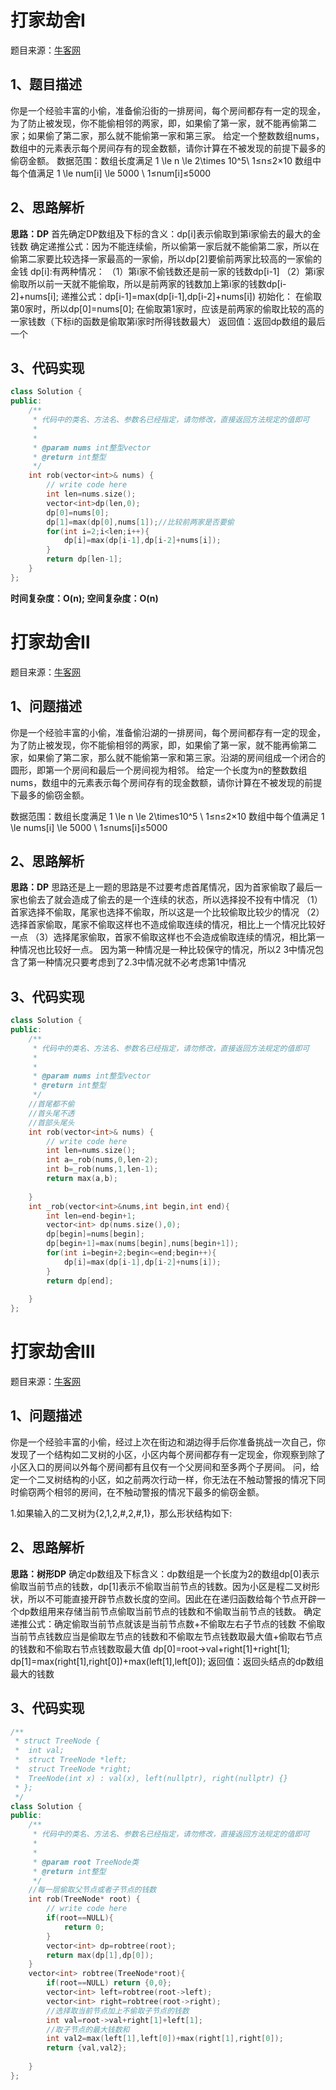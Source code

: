 # 打家劫舍Ⅰ
题目来源：[牛客网](https://www.nowcoder.com/practice/c5fbf7325fbd4c0ea3d0c3ea6bc6cc79?tpId=196&tqId=39325&rp=1&ru=/exam/oj&qru=/exam/oj&sourceUrl=/exam/oj?page=1&pageSize=50&search=%25E6%2589%2593%25E5%25AE%25B6%25E5%258A%25AB%25E8%2588%258D&tab=%25E7%25AE%2597%25E6%25B3%2595%25E7%25AF%2587&topicId=196&difficulty=undefined&judgeStatus=undefined&tags=&title=%E6%89%93%E5%AE%B6%E5%8A%AB%E8%88%8D)
## 1、题目描述
你是一个经验丰富的小偷，准备偷沿街的一排房间，每个房间都存有一定的现金，为了防止被发现，你不能偷相邻的两家，即，如果偷了第一家，就不能再偷第二家；如果偷了第二家，那么就不能偷第一家和第三家。
给定一个整数数组nums，数组中的元素表示每个房间存有的现金数额，请你计算在不被发现的前提下最多的偷窃金额。
数据范围：数组长度满足 1 \le n \le 2\times 10^5\ 1≤n≤2×10 
数组中每个值满足 1 \le num[i] \le 5000 \ 1≤num[i]≤5000 
## 2、思路解析
**思路：DP**
首先确定DP数组及下标的含义：dp[i]表示偷取到第i家偷去的最大的金钱数
确定递推公式：因为不能连续偷，所以偷第一家后就不能偷第二家，所以在偷第二家要比较选择一家最高的一家偷，所以dp[2]要偷前两家比较高的一家偷的金钱
dp[i]:有两种情况：
（1）第i家不偷钱数还是前一家的钱数dp[i-1]
（2）第i家偷取所以前一天就不能偷取，所以是前两家的钱数加上第i家的钱数dp[i-2]+nums[i];
递推公式：dp[i-1]=max(dp[i-1],dp[i-2]+nums[i])
初始化：
在偷取第0家时，所以dp[0]=nums[0];
在偷取第1家时，应该是前两家的偷取比较的高的一家钱数（下标i的函数是偷取第i家时所得钱数最大）
返回值：返回dp数组的最后一个
## 3、代码实现

```cpp
class Solution {
public:
    /**
     * 代码中的类名、方法名、参数名已经指定，请勿修改，直接返回方法规定的值即可
     *
     * 
     * @param nums int整型vector 
     * @return int整型
     */
    int rob(vector<int>& nums) {
        // write code here
        int len=nums.size();
        vector<int>dp(len,0);
        dp[0]=nums[0];
        dp[1]=max(dp[0],nums[1]);//比较前两家是否要偷
        for(int i=2;i<len;i++){
            dp[i]=max(dp[i-1],dp[i-2]+nums[i]);
        }
        return dp[len-1];
    }
};
```
**时间复杂度：O(n);
空间复杂度：O(n)**
# 打家劫舍Ⅱ
题目来源：[牛客网](https://www.nowcoder.com/practice/a5c127769dd74a63ada7bff37d9c5815?tpId=196&tqId=39326&rp=1&ru=/exam/oj&qru=/exam/oj&sourceUrl=/exam/oj?page=1&pageSize=50&search=%25E6%2589%2593%25E5%25AE%25B6%25E5%258A%25AB%25E8%2588%258D&tab=%25E7%25AE%2597%25E6%25B3%2595%25E7%25AF%2587&topicId=196&difficulty=undefined&judgeStatus=undefined&tags=&title=%E6%89%93%E5%AE%B6%E5%8A%AB%E8%88%8D)
## 1、问题描述
你是一个经验丰富的小偷，准备偷沿湖的一排房间，每个房间都存有一定的现金，为了防止被发现，你不能偷相邻的两家，即，如果偷了第一家，就不能再偷第二家，如果偷了第二家，那么就不能偷第一家和第三家。沿湖的房间组成一个闭合的圆形，即第一个房间和最后一个房间视为相邻。
给定一个长度为n的整数数组nums，数组中的元素表示每个房间存有的现金数额，请你计算在不被发现的前提下最多的偷窃金额。

数据范围：数组长度满足 1 \le n \le 2\times10^5 \ 1≤n≤2×10 
数组中每个值满足 1 \le nums[i] \le 5000 \ 1≤nums[i]≤5000 
## 2、思路解析
**思路：DP**
思路还是上一题的思路是不过要考虑首尾情况，因为首家偷取了最后一家也偷去了就会造成了偷去的是一个连续的状态，所以选择投不投有中情况
（1）首家选择不偷取，尾家也选择不偷取，所以这是一个比较偷取比较少的情况
（2）选择首家偷取，尾家不偷取这样也不造成偷取连续的情况，相比上一个情况比较好一点
（3）选择尾家偷取，首家不偷取这样也不会造成偷取连续的情况，相比第一种情况也比较好一点。
因为第一种情况是一种比较保守的情况，所以2 3中情况包含了第一种情况只要考虑到了2.3中情况就不必考虑第1中情况
## 3、代码实现

```cpp
class Solution {
public:
    /**
     * 代码中的类名、方法名、参数名已经指定，请勿修改，直接返回方法规定的值即可
     *
     * 
     * @param nums int整型vector 
     * @return int整型
     */
    //首尾都不偷
    //首头尾不透
    //首部头尾头
    int rob(vector<int>& nums) {
        // write code here
        int len=nums.size();
        int a=_rob(nums,0,len-2);
        int b=_rob(nums,1,len-1);
        return max(a,b);
        
    }
    int _rob(vector<int>&nums,int begin,int end){
        int len=end-begin+1;
        vector<int> dp(nums.size(),0);
        dp[begin]=nums[begin];
        dp[begin+1]=max(nums[begin],nums[begin+1]);
        for(int i=begin+2;begin<=end;begin++){
            dp[i]=max(dp[i-1],dp[i-2]+nums[i]);
        }
        return dp[end];
        
    }
};
```
# 打家劫舍Ⅲ
题目来源：[牛客网](https://www.nowcoder.com/practice/82b6dce6a7634419b272ee4397e26d89?tpId=196&tqId=39327&rp=1&ru=/exam/oj&qru=/exam/oj&sourceUrl=/exam/oj?page=1&pageSize=50&search=%25E6%2589%2593%25E5%25AE%25B6%25E5%258A%25AB%25E8%2588%258D&tab=%25E7%25AE%2597%25E6%25B3%2595%25E7%25AF%2587&topicId=196&difficulty=undefined&judgeStatus=undefined&tags=&title=%E6%89%93%E5%AE%B6%E5%8A%AB%E8%88%8D)
## 1、问题描述
你是一个经验丰富的小偷，经过上次在街边和湖边得手后你准备挑战一次自己，你发现了一个结构如二叉树的小区，小区内每个房间都存有一定现金，你观察到除了小区入口的房间以外每个房间都有且仅有一个父房间和至多两个子房间。
问，给定一个二叉树结构的小区，如之前两次行动一样，你无法在不触动警报的情况下同时偷窃两个相邻的房间，在不触动警报的情况下最多的偷窃金额。

1.如果输入的二叉树为{2,1,2,#,2,#,1}，那么形状结构如下:
## 2、思路解析
**思路：树形DP**
确定dp数组及下标含义：dp数组是一个长度为2的数组dp[0]表示偷取当前节点的钱数，dp[1]表示不偷取当前节点的钱数。因为小区是程二叉树形状，所以不可能直接开辟节点数长度的空间。因此在在递归函数给每个节点开辟一个dp数组用来存储当前节点偷取当前节点的钱数和不偷取当前节点的钱数。
确定递推公式：确定偷取当前节点就该是当前节点数+不偷取左右子节点的钱数
						不偷取当前节点钱数应当是偷取左节点的钱数和不偷取左节点钱数取最大值+偷取右节点的钱数和不偷取右节点钱数取最大值
				dp[0]=root->val+right[1]+right[1];
				dp[1]=max(right[1],right[0])+max(left[1],left[0]);
返回值：返回头结点的dp数组最大的钱数
## 3、代码实现

```cpp
/**
 * struct TreeNode {
 *	int val;
 *	struct TreeNode *left;
 *	struct TreeNode *right;
 *	TreeNode(int x) : val(x), left(nullptr), right(nullptr) {}
 * };
 */
class Solution {
public:
    /**
     * 代码中的类名、方法名、参数名已经指定，请勿修改，直接返回方法规定的值即可
     *
     * 
     * @param root TreeNode类 
     * @return int整型
     */
    //每一层偷取父节点或者子节点的钱数
    int rob(TreeNode* root) {
        // write code here
        if(root==NULL){
            return 0;
        }
        vector<int> dp=robtree(root);
        return max(dp[1],dp[0]);
    }
    vector<int> robtree(TreeNode*root){
        if(root==NULL) return {0,0};
        vector<int> left=robtree(root->left);
        vector<int> right=robtree(root->right);
        //选择取当前节点加上不偷取子节点的钱数
        int val=root->val+right[1]+left[1];
        //取子节点的最大钱数和
        int val2=max(left[1],left[0])+max(right[1],right[0]);
        return {val,val2};
        
    }
};
```

